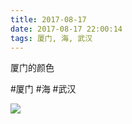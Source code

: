```yaml
---
title: 2017-08-17
date: 2017-08-17 22:00:14
tags: 厦门, 海, 武汉
---
```


<p>厦门的颜色</p>

#厦门 #海 #武汉

![](/assets/images/2017/08/1424d019b542131081bf6bce64429181.jpg)

